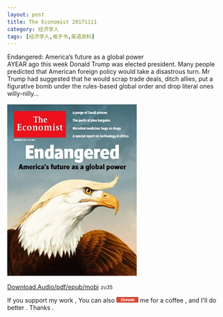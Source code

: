 ```yaml
---
layout: post
title: The Economist 20171111
category: 经济学人
tags: [经济学人,电子书,英语资料]
---
```



Endangered: America’s future as a global power <br/>
AYEAR ago this week Donald Trump was elected president. Many people predicted that American foreign policy would take a disastrous turn. Mr Trump had suggested that he would scrap trade deals, ditch allies, put a figurative bomb under the rules-based global order and drop literal ones willy-nilly… <br/><br/>
![](/images/the-economist/2017-11-11-the-economist.png)




[Download.Audio/pdf/epub/mobi](https://pan.baidu.com/share/init?surl=bEJbFS) `zu35` <br/>


If you support my work , You can also <a href="https://camplus.github.io/donate.html" title="谢谢支持"><img src="/images/donate/DonateButton.png" width="50.63" height="13.63" ></a> me for a coffee , and I'll do better . Thanks .
 
